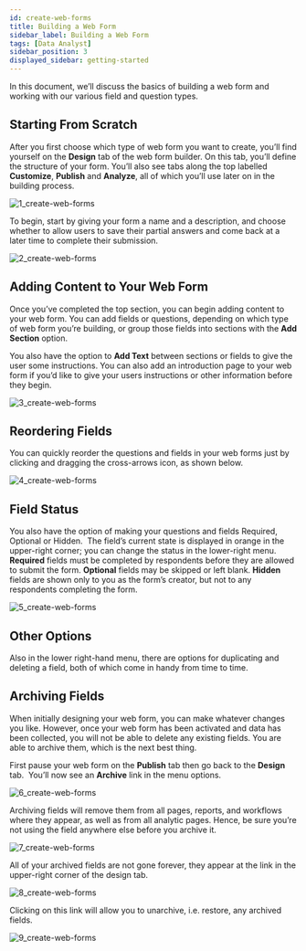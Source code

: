 ```yaml
---
id: create-web-forms
title: Building a Web Form
sidebar_label: Building a Web Form
tags: [Data Analyst]
sidebar_position: 3
displayed_sidebar: getting-started
---
```

<div style={{textAlign: "justify"}}>

In this document, we’ll discuss the basics of building a web form and working with our various field and question types. 

## Starting From Scratch
After you first choose which type of web form you want to create, you’ll find yourself on the **Design** tab of the web form builder. On this tab, you’ll define the structure of your form. You’ll also see tabs along the top labelled **Customize**, **Publish** and **Analyze**, all of which you’ll use later on in the building process. 

![1_create-web-forms](https://s3.amazonaws.com/cdn.qrvey.com/documentation_assets/ui-docs/web-forms/3.4.1.2_create-web-forms/1_create-web-forms.png#thumbnail)

To begin, start by giving your form a name and a description, and choose whether to allow users to save their partial answers and come back at a later time to complete their submission.

![2_create-web-forms](https://s3.amazonaws.com/cdn.qrvey.com/documentation_assets/ui-docs/web-forms/3.4.1.2_create-web-forms/2_create-web-forms.png#thumbnail-60)

## Adding Content to Your Web Form
Once you’ve completed the top section, you can begin adding content to your web form. You can add fields or questions, depending on which type of web form you’re building, or group those fields into sections with the **Add Section** option.

You also have the option to **Add Text** between sections or fields to give the user some instructions. You can also add an introduction page to your web form if you’d like to give your users instructions or other information before they begin. 

![3_create-web-forms](https://s3.amazonaws.com/cdn.qrvey.com/documentation_assets/ui-docs/web-forms/3.4.1.2_create-web-forms/3_create-web-forms.png#thumbnail)

## Reordering Fields
You can quickly reorder the questions and fields in your web forms just by clicking and dragging the cross-arrows icon, as shown below.

![4_create-web-forms](https://s3.amazonaws.com/cdn.qrvey.com/documentation_assets/ui-docs/web-forms/3.4.1.2_create-web-forms/4_create-web-forms.png#thumbnail-60)

## Field Status
You also have the option of making your questions and fields Required, Optional or Hidden.  The field’s current state is displayed in orange in the upper-right corner; you can change the status in the lower-right menu. **Required** fields must be completed by respondents before they are allowed to submit the form. **Optional** fields may be skipped or left blank. **Hidden** fields are shown only to you as the form’s creator, but not to any respondents completing the form. 

![5_create-web-forms](https://s3.amazonaws.com/cdn.qrvey.com/documentation_assets/ui-docs/web-forms/3.4.1.2_create-web-forms/5_create-web-forms.png#thumbnail-60)

## Other Options
Also in the lower right-hand menu, there are options for duplicating and deleting a field, both of which come in handy from time to time.

## Archiving Fields
When initially designing your web form, you can make whatever changes you like. However, once your web form has been activated and data has been collected, you will not be able to delete any existing fields. You are able to archive them, which is the next best thing. 

First pause your web form on the **Publish** tab then go back to the **Design** tab.  You’ll now see an **Archive** link in the menu options.

![6_create-web-forms](https://s3.amazonaws.com/cdn.qrvey.com/documentation_assets/ui-docs/web-forms/3.4.1.2_create-web-forms/6_create-web-forms.png#thumbnail-40)

Archiving fields will remove them from all pages, reports, and workflows where they appear, as well as from all analytic pages. Hence, be sure you’re not using the field anywhere else before you archive it. 

![7_create-web-forms](https://s3.amazonaws.com/cdn.qrvey.com/documentation_assets/ui-docs/web-forms/3.4.1.2_create-web-forms/7_create-web-forms.png#thumbnail-80)

All of your archived fields are not gone forever, they appear at the link in the upper-right corner of the design tab.

![8_create-web-forms](https://s3.amazonaws.com/cdn.qrvey.com/documentation_assets/ui-docs/web-forms/3.4.1.2_create-web-forms/8_create-web-forms.png#thumbnail-40)

Clicking on this link will allow you to unarchive, i.e. restore, any archived fields.

![9_create-web-forms](https://s3.amazonaws.com/cdn.qrvey.com/documentation_assets/ui-docs/web-forms/3.4.1.2_create-web-forms/9_create-web-forms.png#thumbnail)

</div>